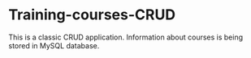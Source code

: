 # Training-courses-CRUD
This is a classic CRUD application. Information about courses is being stored in MySQL database.
